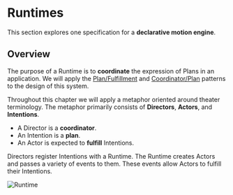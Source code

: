 # Runtimes

This section explores one specification for a **declarative motion engine**.

## Overview

The purpose of a Runtime is to **coordinate** the expression of Plans in an application. We will apply the [Plan/Fulfillment](patterns/plan-fulfillment.md) and [Coordinator/Plan](patterns/coordinator-plan.md) patterns to the design of this system.

Throughout this chapter we will apply a metaphor oriented around theater terminology. The metaphor primarily consists of **Directors**, **Actors**, and **Intentions**.

- A Director is a **coordinator**.
- An Intention is a **plan**.
- An Actor is expected to **fulfill** Intentions.

Directors register Intentions with a Runtime. The Runtime creates Actors and passes a variety of events to them. These events allow Actors to fulfill their Intentions.

![Runtime](../_assets/RuntimeDiagram.png)  
